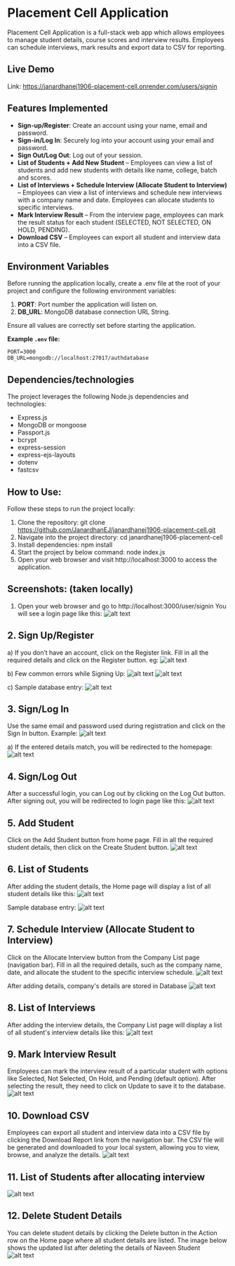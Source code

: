 # Placement Cell Application

Placement Cell Application is a full-stack web app which allows employees to manage student details, course scores and interview results. Employees can schedule interviews, mark results and export data to CSV for reporting.


## Live Demo
Link: https://janardhanej1906-placement-cell.onrender.com/users/signin


## Features Implemented

- **Sign-up/Register**: Create an account using your name, email and password.
- **Sign-in/Log In**: Securely log into your account using your email and password.
- **Sign Out/Log Out**: Log out of your session.
- **List of Students + Add New Student** – Employees can view a list of students and add new students with details like name, college, batch and scores.
- **List of Interviews + Schedule Interview (Allocate Student to Interview)** – Employees can view a list of interviews and schedule new interviews with a company name and date. Employees can allocate students to specific interviews.
- **Mark Interview Result** – From the interview page, employees can mark the result status for each student (SELECTED, NOT SELECTED, ON HOLD, PENDING).
- **Download CSV** – Employees can export all student and interview data into a CSV file.


## Environment Variables

Before running the application locally, create a .env file at the root of your project and configure the following environment variables:

1. **PORT**: Port number the application will listen on.
2. **DB_URL**: MongoDB database connection URL String.

Ensure all values are correctly set before starting the application.

**Example `.env` file:**
```plaintext
PORT=3000
DB_URL=mongodb://localhost:27017/authdatabase 
```


## Dependencies/technologies 

The project leverages the following Node.js dependencies and technologies:
- Express.js
- MongoDB or mongoose
- Passport.js 
- bcrypt 
- express-session
- express-ejs-layouts
- dotenv
- fastcsv 


## How to Use:

Follow these steps to run the project locally:
1. Clone the repository: git clone https://github.com/JanardhanEJ/janardhanej1906-placement-cell.git
2. Navigate into the project directory: 
   cd janardhanej1906-placement-cell
3. Install dependencies:
   npm install
4. Start the project by below command:
   node index.js
5. Open your web browser and visit http://localhost:3000 to access the application.


## Screenshots: (taken locally)
1. Open your web browser and go to http://localhost:3000/user/signin
You will see a login page like this:
![alt text](public/images/image-1.png)

## 2. Sign Up/Register
a) If you don’t have an account, click on the Register link.
Fill in all the required details and click on the Register button.
eg: ![alt text](public/images/image-2.png)

b) Few common errors while Signing Up:
![alt text](public/images/image-3.png)
![alt text](public/images/image-4.png)

c) Sample database entry:
![alt text](public/images/image-5.png)

## 3. Sign/Log In
Use the same email and password used during registration and click on the Sign In button.
Example: ![alt text](public/images/image-6.png)

a) If the entered details match, you will be redirected to the homepage:
![alt text](public/images/image-7.png)

## 4. Sign/Log Out
After a successful login, you can Log out by clicking on the Log Out button.
After signing out, you will be redirected to login page like this:
![alt text](public/images/image-1.png)

## 5. Add Student
Click on the Add Student button from home page. Fill in all the required student details, then click on the Create Student button.
![alt text](public/images/image-8.png)

## 6. List of Students
After adding the student details, the Home page will display a list of all student details like this:
![alt text](public/images/image-9.png)

Sample database entry:
![alt text](public/images/image-15.png)

## 7. Schedule Interview (Allocate Student to Interview)
Click on the Allocate Interview button from the Company List page (navigation bar). Fill in all the required details, such as the company name, date, and allocate the student to the specific interview schedule.
![alt text](public/images/image-10.png)

After adding details, company's details are stored in Database
![alt text](public/images/image-14.png)

## 8. List of Interviews
After adding the interview details, the Company List page will display a list of all student's interview details like this:
![alt text](public/images/image-11.png)

## 9. Mark Interview Result
Employees can mark the interview result of a particular student with options like Selected, Not Selected, On Hold, and Pending (default option). After selecting the result, they need to click on Update to save it to the database.
![alt text](public/images/image-12.png)

## 10. Download CSV
Employees can export all student and interview data into a CSV file by clicking the Download Report link from the navigation bar. The CSV file will be generated and downloaded to your local system, allowing you to view, browse, and analyze the details.
![alt text](public/images/image-13.png)

## 11. List of Students after allocating interview
![alt text](public/images/image-16.png)

## 12. Delete Student Details
You can delete student details by clicking the Delete button in the Action row on the Home page where all student details are listed.
The image below shows the updated list after deleting the details of Naveen Student 
![alt text](public/images/image-17.png)

